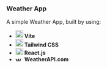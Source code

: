 ### Weather App

A simple Weather App, built by using:
<ul>
<b>
<li><img src="https://vitejs.dev/logo-with-shadow.png" alt="Vite" width="20" height="20"> Vite <br></li>
<li><img src="https://upload.wikimedia.org/wikipedia/commons/thumb/d/d5/Tailwind_CSS_Logo.svg/2048px-Tailwind_CSS_Logo.svg.png" alt="Tailwind CSS" width="20" height="20"> Tailwind CSS <br></li>
<li><img src="https://upload.wikimedia.org/wikipedia/commons/thumb/a/a7/React-icon.svg/2300px-React-icon.svg.png" alt="React.js" width="20" height="18"> React.js </li>
<li><img src="https://cdn.weatherapi.com/v4/images/weatherapi_logo.png" alt="WeatherAPI.com" width="20" height="10"> WeatherAPI.com <br></li>
</b>
</ul>
